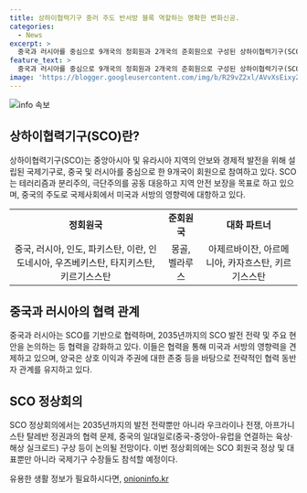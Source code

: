 ```yaml
---
title: 상하이협력기구 중러 주도 반서방 블록 역할하는 명확한 변화신공.
categories:
  - News
excerpt: >
  중국과 러시아를 중심으로 9개국의 정회원과 2개국의 준회원으로 구성된 상하이협력기구(SCO)는 미국과 서방의 영향력에 맞설 목적으로 결성됐다. 이번 SCO 정상회의에서는 2035년까지의 발전전략 등 주요 현안을 논의할 것으로 보이며, 중국과 러시아는 외부 간섭에 반대하며 긴밀한 협력을 다지는 것으로 나타났다. 특히 중국의 활발한 확장정책과 러시아의 지원으로 SCO는 현재 단순한 안보협력체를 넘어서 미국과 서방에 대항하는 성격이 강화되고 있다.
feature_text: >
  중국과 러시아를 중심으로 9개국의 정회원과 2개국의 준회원으로 구성된 상하이협력기구(SCO)는 미국과 서방의 영향력에 맞설 목적으로 결성됐다. 이번 SCO 정상회의에서는 2035년까지의 발전전략 등 주요 현안을 논의할 것으로 보이며, 중국과 러시아는 외부 간섭에 반대하며 긴밀한 협력을 다지는 것으로 나타났다. 특히 중국의 활발한 확장정책과 러시아의 지원으로 SCO는 현재 단순한 안보협력체를 넘어서 미국과 서방에 대항하는 성격이 강화되고 있다.
image: 'https://blogger.googleusercontent.com/img/b/R29vZ2xl/AVvXsEixyZcFfHzMRdzZMjFBmAUKJYCLCGyLL1o632UiGVXcaFdKo_bkvkuCioo0uUKlGfBVcT3P84aROyZIXSBEx3Aw5nCQ3pTgDom1WDC4m8eifvWiAmWEEVb4x6G_l8C0QH225ldMjyaFvpxGEBGNO37VmDTDMHGhJPq73UglMfDca1-0aw/s1600/blogspot.png'
---
```


<p><img src="https://blogger.googleusercontent.com/img/b/R29vZ2xl/AVvXsEixyZcFfHzMRdzZMjFBmAUKJYCLCGyLL1o632UiGVXcaFdKo_bkvkuCioo0uUKlGfBVcT3P84aROyZIXSBEx3Aw5nCQ3pTgDom1WDC4m8eifvWiAmWEEVb4x6G_l8C0QH225ldMjyaFvpxGEBGNO37VmDTDMHGhJPq73UglMfDca1-0aw/s1600/blogspot.png" alt="info 속보" /></p>

<h2 data-ke-size="size26">상하이협력기구(SCO)란?</h2>

<p data-ke-size="size16">상하이협력기구(SCO)는 중앙아시아 및 유라시아 지역의 안보와 경제적 발전을 위해 설립된 국제기구로, 중국 및 러시아를 중심으로 한 9개국이 회원으로 참여하고 있다. SCO는 테러리즘과 분리주의, 극단주의를 공동 대응하고 지역 안전 보장을 목표로 하고 있으며, 중국의 주도로 국제사회에서 미국과 서방의 영향력에 대항하고 있다.</p>

<table>
  <tr>
    <td style="text-align: center; height: 17px;"><b>정회원국</b></td>
    <td style="text-align: center; height: 17px;"><b>준회원국</b></td>
    <td style="text-align: center; height: 17px;"><b>대화 파트너</b></td>
  </tr>
  <tr>
    <td style="text-align: center; height: 17px;">중국, 러시아, 인도, 파키스탄, 이란, 인도네시아, 우즈베키스탄, 타지키스탄, 키르기스스탄</td>
    <td style="text-align: center; height: 17px;">몽골, 벨라루스</td>
    <td style="text-align: center; height: 17px;">아제르바이잔, 아르메니아, 카자흐스탄, 키르기스스탄</td>
  </tr>
</table>

<h2 data-ke-size="size26">중국과 러시아의 협력 관계</h2>

<p data-ke-size="size16">중국과 러시아는 SCO를 기반으로 협력하며, 2035년까지의 SCO 발전 전략 및 주요 현안을 논의하는 등 협력을 강화하고 있다. 이들은 협력을 통해 미국과 서방의 영향력을 견제하고 있으며, 양국은 상호 이익과 주권에 대한 존중 등을 바탕으로 전략적인 협력 동반자 관계를 유지하고 있다.</p>

<h2 data-ke-size="size26">SCO 정상회의</h2>

<p data-ke-size="size16">SCO 정상회의에서는 2035년까지의 발전 전략뿐만 아니라 우크라이나 전쟁, 아프가니스탄 탈레반 정권과의 협력 문제, 중국의 일대일로(중국-중앙아-유럽을 연결하는 육상·해상 실크로드) 구상 등이 논의될 전망이다. 이번 정상회의에는 SCO 회원국 정상 및 대표뿐만 아니라 국제기구 수장들도 참석할 예정이다.</p>
유용한 생활 정보가 필요하시다면, <a href="https://onioninfo.kr" rel="dofollow">onioninfo.kr</a>


